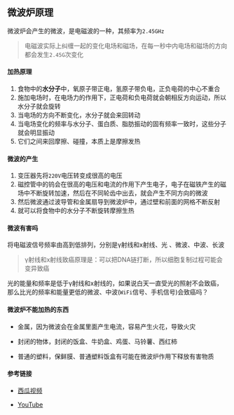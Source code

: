 ## 微波炉原理
微波炉会产生的微波，是电磁波的一种，其频率为`2.45GHz`

> 电磁波实际上纠缠一起的变化电场和磁场，在每一秒中内电场和磁场的方向都会发生`2.45G`次变化



#### **加热原理**

1. 食物中的**水分子**中，氧原子带正电，氢原子带负电，正负电荷的中心不重合
2. 施加电场时，在电场力的作用下，正电荷和负电荷就会朝相反方向运动，所以水分子就会旋转
3. 当电场的方向不断变化，水分子就会来回转动
4. 当电场变化的频率与水分子、蛋白质、脂肪振动的固有频率一致时，这些分子就会明显振动
5. 它们之间来回摩擦、碰撞，本质上是摩擦发热



#### 微波的产生

1. 变压器先将`220V`电压转变成很高的电压
2. 磁控管中的钨会在很高的电压和电流的作用下产生电子，电子在磁铁产生的磁场中不断旋转加速，然后在不同轮齿中出去，就会产生不同方向的微波
3. 然后微波通过波导管和金属扇导到微波炉中，通过壁和前面的网格不断反射
4. 就可以将食物中的水分子不断旋转摩擦生热



#### 微波有害吗

将电磁波信号频率由高到低排列，分别是γ射线和x射线、光 、微波、中波、长波

> γ射线和x射线致癌原理是：可以把DNA链打断，所以细胞复制过程可能会变异致癌

光的能量和频率是低于γ射线和x射线的，如果说白天一直受光的照射不会致癌，那么比光的频率和能量更低的微波、中波(`WiFi`信号、手机信号)会致癌吗？



#### 微波炉不能加热的东西

- 金属，因为微波会在金属里面产生电流，容易产生火花，导致火灾

- 封闭的物体，封闭的饭盒、牛奶盒、鸡蛋、马铃薯、西红柿

- 普通的塑料，保鲜膜、普通塑料饭盒有可能在微波炉作用下释放有害物质



#### 参考链接

- [西瓜视频](https://www.ixigua.com/6588763853041959432?logTag=Q7bxMmY3QYH8XaJc_1ZtT)

- [YouTube](https://www.youtube.com/watch?v=4h-h2vYmMtgI)

  


